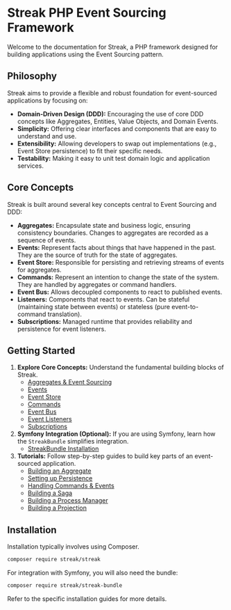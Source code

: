 # Streak PHP Event Sourcing Framework

Welcome to the documentation for Streak, a PHP framework designed for building applications using the Event Sourcing pattern.

## Philosophy

Streak aims to provide a flexible and robust foundation for event-sourced applications by focusing on:

*   **Domain-Driven Design (DDD):** Encouraging the use of core DDD concepts like Aggregates, Entities, Value Objects, and Domain Events.
*   **Simplicity:** Offering clear interfaces and components that are easy to understand and use.
*   **Extensibility:** Allowing developers to swap out implementations (e.g., Event Store persistence) to fit their specific needs.
*   **Testability:** Making it easy to unit test domain logic and application services.

## Core Concepts

Streak is built around several key concepts central to Event Sourcing and DDD:

*   **Aggregates:** Encapsulate state and business logic, ensuring consistency boundaries. Changes to aggregates are recorded as a sequence of events.
*   **Events:** Represent facts about things that have happened in the past. They are the source of truth for the state of aggregates.
*   **Event Store:** Responsible for persisting and retrieving streams of events for aggregates.
*   **Commands:** Represent an intention to change the state of the system. They are handled by aggregates or command handlers.
*   **Event Bus:** Allows decoupled components to react to published events.
*   **Listeners:** Components that react to events. Can be stateful (maintaining state between events) or stateless (pure event-to-command translation).
*   **Subscriptions:** Managed runtime that provides reliability and persistence for event listeners.

## Getting Started

1.  **Explore Core Concepts:** Understand the fundamental building blocks of Streak.
    *   [Aggregates & Event Sourcing](./core-concepts/aggregates.md)
    *   [Events](./core-concepts/events.md)
    *   [Event Store](./core-concepts/event-store.md)
    *   [Commands](./core-concepts/commands.md)
    *   [Event Bus](./core-concepts/event-bus.md)
    *   [Event Listeners](./core-concepts/listeners.md)
    *   [Subscriptions](./core-concepts/subscriptions.md)
2.  **Symfony Integration (Optional):** If you are using Symfony, learn how the `StreakBundle` simplifies integration.
    *   [StreakBundle Installation](./symfony-bundle/installation.md)
3.  **Tutorials:** Follow step-by-step guides to build key parts of an event-sourced application.
    *   [Building an Aggregate](./tutorials/building-an-aggregate.md)
    *   [Setting up Persistence](./tutorials/setting-up-persistence.md)
    *   [Handling Commands & Events](./tutorials/handling-commands-events.md)
    *   [Building a Saga](./tutorials/building-a-saga.md)
    *   [Building a Process Manager](./tutorials/building-a-process-manager.md)
    *   [Building a Projection](./tutorials/building-a-projection.md)

## Installation

Installation typically involves using Composer.

```bash
composer require streak/streak
```

For integration with Symfony, you will also need the bundle:

```bash
composer require streak/streak-bundle
```

Refer to the specific installation guides for more details. 
